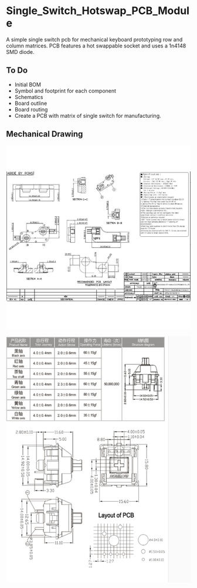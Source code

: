 # Single_Switch_Hotswap_PCB_Module

A simple single switch pcb for mechanical keyboard prototyping row and column matrices.
PCB features a hot swappable socket and uses a 1n4148 SMD diode.


## To Do
- Initial BOM
- Symbol and footprint for each component
- Schematics
- Board outline
- Board routing
- Create a PCB with matrix of single switch for manufacturing.

## Mechanical Drawing
![hotswap socket mechanical drawing](./images/hotswap.jpg "hotswap")

![gateron switch mechanical drawing](./images/switch.jpg "switch")



